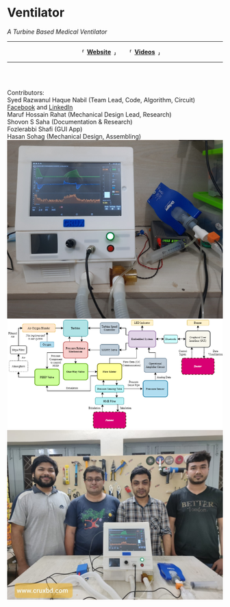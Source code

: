 
# Ventilator

*A Turbine Based Medical Ventilator*

---

<div align = 'center'>

  **⸢ [Website] ⸥**
  **⸢ [Videos] ⸥**
  
</div>

---

<br>

<br> Contributors:
<br> Syed Razwanul Haque Nabil (Team Lead, Code, Algorithm, Circuit)
<br> [Facebook][Nabil Facebook] and [LinkedIn][Nabil LinkedIn]
<br> Maruf Hossain Rahat (Mechanical Design Lead, Research)
<br> Shovon S Saha (Documentation & Research)
<br> Fozlerabbi Shafi (GUI App)
<br> Hasan Sohag (Mechanical Design, Assembling)
</br>
![Machine] 
![Concept]
![Team]


<!----------------------------------------------------------------------------->

[Website]: https://www.nabilbd.com/ventilator
[Videos]: https://www.youtube.com/playlist?list=PLWOXOpFr-Z50Q3X0qPz6WNfCwyVcnYaeS 


<!-------------------------------{ Contributors }------------------------------>

[Nabil Facebook]: https://www.fb.com/Nabilphysics
[Nabil LinkedIn]: https://www.linkedin.com/in/nabilphysics/


<!----------------------------------{ Photos }--------------------------------->

[Concept]: Project%20Gallery/system%20diagram%20of%20crux%20ventilator.png
[Machine]: Project%20Gallery/crux%20open%20source%20ventilator.jpg
[Team]: Project%20Gallery/team%20photo.jpg